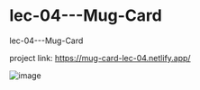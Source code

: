 # lec-04---Mug-Card

lec-04---Mug-Card

project link: https://mug-card-lec-04.netlify.app/



![image](https://github.com/user-attachments/assets/0a8d32a4-f2f1-4faf-aca3-bf19802901c7)
